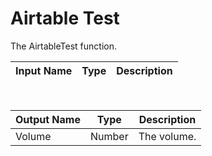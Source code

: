 

# Airtable Test

The AirtableTest function.

|Input Name|Type|Description|
|---|---|---|


<br>

|Output Name|Type|Description|
|---|---|---|
|Volume|Number|The volume.|

